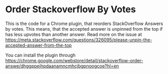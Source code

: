 # Order Stackoverflow By Votes

This is the code for a Chrome plugin, that reorders StackOverflow Answers by votes.
This means, that the accepted answer is unpinned from the top if has less upvotes
than another answer. Read more on the issue at https://meta.stackoverflow.com/questions/326095/please-unpin-the-accepted-answer-from-the-top

You can install the plugin through https://chrome.google.com/webstore/detail/stackoverflow-order-answe/dhggppejhpdaanamncmhcjbgpnoogcoe?hl=en


